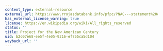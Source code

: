 ```yaml
---
content_type: external-resource
external_url: https://www.rrojasdatabank.info/pfpc/PNAC---statement%20of%20principles.pdf
has_external_license_warning: true
license: https://en.wikipedia.org/wiki/All_rights_reserved
status: ''
title: Project for the New American Century
uid: b2c07e68-ee5f-4e05-9216-ef755ca5d104
wayback_url: ''
---
```

